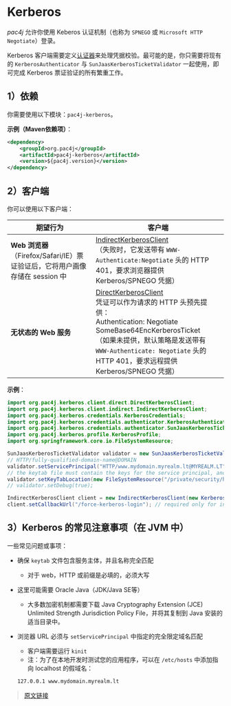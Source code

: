 # Kerberos

*pac4j* 允许你使用 Keberos 认证机制（也称为 `SPNEGO` 或 `Microsoft HTTP Negotiate`）登录。

Kerberos 客户端需要定义[认证器](/authenticators.html)来处理凭据校验。最可能的是，你只需要将现有的 `KerberosAuthenticator` 与 `SunJaasKerberosTicketValidator` 一起使用，即可完成 Kerberos 票证验证的所有繁重工作。

## 1）依赖

你需要使用以下模块：`pac4j-kerberos`。

**示例（Maven依赖项）**：

```xml
<dependency>
    <groupId>org.pac4j</groupId>
    <artifactId>pac4j-kerberos</artifactId>
    <version>${pac4j.version}</version>
</dependency>
```

## 2）客户端

你可以使用以下客户端：

|期望行为|客户端|
|--|--|
|**Web 浏览器**（Firefox/Safari/IE）票证验证后，它将用户画像存储在 session 中|[IndirectKerberosClient](https://github.com/pac4j/pac4j/blob/master/pac4j-kerberos/src/main/java/org/pac4j/kerberos/client/indirect/IndirectKerberosClient.java)<br/>（失败时，它发送带有 `WWW-Authenticate:Negotiate` 头的 HTTP 401，要求浏览器提供 Kerberos/SPNEGO 凭据）|
|**无状态的 Web 服务**|[DirectKerberosClient](https://github.com/pac4j/pac4j/blob/master/pac4j-kerberos/src/main/java/org/pac4j/kerberos/client/direct/DirectKerberosClient.java)<br/>凭证可以作为请求的 HTTP 头预先提供：<br/>Authentication: Negotiate SomeBase64EncKerberosTicket <br/>（如果未提供，默认策略是发送带有 `WWW-Authenticate: Negotiate` 头的 HTTP 401，要求远程提供 Kerberos/SPNEGO 凭据）|

**示例**：

```java
import org.pac4j.kerberos.client.direct.DirectKerberosClient;
import org.pac4j.kerberos.client.indirect.IndirectKerberosClient;
import org.pac4j.kerberos.credentials.KerberosCredentials;
import org.pac4j.kerberos.credentials.authenticator.KerberosAuthenticator;
import org.pac4j.kerberos.credentials.authenticator.SunJaasKerberosTicketValidator;
import org.pac4j.kerberos.profile.KerberosProfile;
import org.springframework.core.io.FileSystemResource;

SunJaasKerberosTicketValidator validator = new SunJaasKerberosTicketValidator();
// HTTP/fully-qualified-domain-name@DOMAIN
validator.setServicePrincipal("HTTP/www.mydomain.myrealm.lt@MYREALM.LT");
// the keytab file must contain the keys for the service principal, and should be protected
validator.setKeyTabLocation(new FileSystemResource("/private/security/http-keytab"));
// validator.setDebug(true);

IndirectKerberosClient client = new IndirectKerberosClient(new KerberosAuthenticator(validator));
client.setCallbackUrl("/force-kerberos-login"); // required only for indirect client
```

## 3）Kerberos 的常见注意事项（在 JVM 中）

一些常见问题或事项：

- 确保 `keytab` 文件包含服务主体，并且名称完全匹配
  - 对于 web，HTTP 或前缀是必填的，必须大写
- 这里可能需要 Oracle Java（JDK/Java SE等）
  - 大多数加密机制都需要下载 Java Cryptography Extension (JCE) Unlimited Strength Jurisdiction Policy File，并将其复制到 Java 安装的适当目录中。
- 浏览器 URL 必须与 `setServicePrincipal` 中指定的完全限定域名匹配
  - 客户端需要运行 `kinit`
  - 注：为了在本地开发时测试您的应用程序，可以在 `/etc/hosts` 中添加指向 localhost 的假域名：

  ```bash
  127.0.0.1 www.mydomain.myrealm.lt
  ```

> [原文链接](https://www.pac4j.org/5.7.x/docs/clients/kerberos.html)
